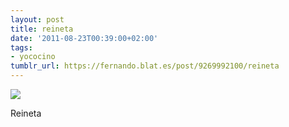 ```yaml
---
layout: post
title: reineta
date: '2011-08-23T00:39:00+02:00'
tags:
- yococino
tumblr_url: https://fernando.blat.es/post/9269992100/reineta
---
```

 ![](/tumblr_files/tumblr_lqcsdafb4f1qz4y16o1_640.jpg)  

Reineta
